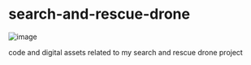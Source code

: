 # search-and-rescue-drone

![image](https://user-images.githubusercontent.com/103385201/187939456-e937b968-9731-457b-b726-11d42071cbce.png)

code and digital assets related to my search and rescue drone project
